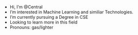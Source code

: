 -  Hi, I’m @Central 
-  I’m interested in Machine Learning and similiar Technologies.
-  I’m currently pursuing a Degree in CSE
-  Looking to learn more in this field
-  Pronouns: gas/lighter


<!---
Central-Suii/Central-Suii is a ✨ special ✨ repository because its `README.md` (this file) appears on your GitHub profile.
You can click the Preview link to take a look at your changes.
--->
